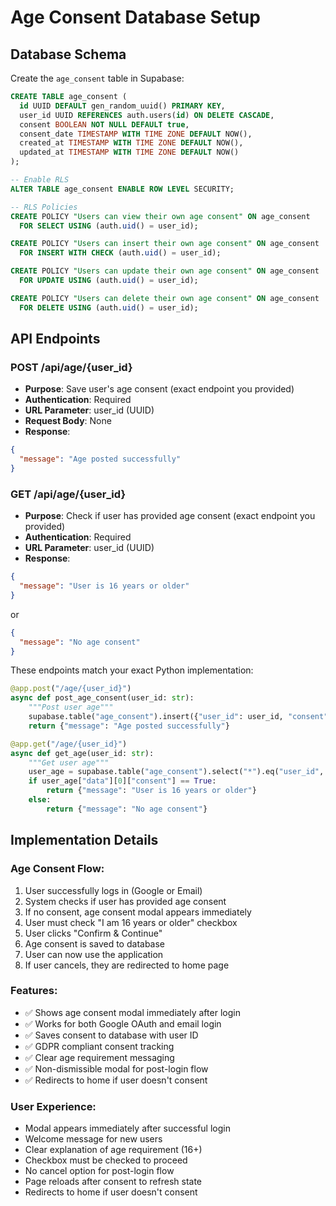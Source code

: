 # Age Consent Database Setup

## Database Schema

Create the `age_consent` table in Supabase:

```sql
CREATE TABLE age_consent (
  id UUID DEFAULT gen_random_uuid() PRIMARY KEY,
  user_id UUID REFERENCES auth.users(id) ON DELETE CASCADE,
  consent BOOLEAN NOT NULL DEFAULT true,
  consent_date TIMESTAMP WITH TIME ZONE DEFAULT NOW(),
  created_at TIMESTAMP WITH TIME ZONE DEFAULT NOW(),
  updated_at TIMESTAMP WITH TIME ZONE DEFAULT NOW()
);

-- Enable RLS
ALTER TABLE age_consent ENABLE ROW LEVEL SECURITY;

-- RLS Policies
CREATE POLICY "Users can view their own age consent" ON age_consent
  FOR SELECT USING (auth.uid() = user_id);

CREATE POLICY "Users can insert their own age consent" ON age_consent
  FOR INSERT WITH CHECK (auth.uid() = user_id);

CREATE POLICY "Users can update their own age consent" ON age_consent
  FOR UPDATE USING (auth.uid() = user_id);

CREATE POLICY "Users can delete their own age consent" ON age_consent
  FOR DELETE USING (auth.uid() = user_id);
```

## API Endpoints

### POST /api/age/{user_id}
- **Purpose**: Save user's age consent (exact endpoint you provided)
- **Authentication**: Required
- **URL Parameter**: user_id (UUID)
- **Request Body**: None
- **Response**: 
```json
{
  "message": "Age posted successfully"
}
```

### GET /api/age/{user_id}
- **Purpose**: Check if user has provided age consent (exact endpoint you provided)
- **Authentication**: Required
- **URL Parameter**: user_id (UUID)
- **Response**: 
```json
{
  "message": "User is 16 years or older"
}
```
or
```json
{
  "message": "No age consent"
}
```

These endpoints match your exact Python implementation:
```python
@app.post("/age/{user_id}")
async def post_age_consent(user_id: str):
    """Post user age"""
    supabase.table("age_consent").insert({"user_id": user_id, "consent": True}).execute()
    return {"message": "Age posted successfully"}

@app.get("/age/{user_id}")
async def get_age(user_id: str):
    """Get user age"""
    user_age = supabase.table("age_consent").select("*").eq("user_id", user_id).execute()
    if user_age["data"][0]["consent"] == True:
        return {"message": "User is 16 years or older"}
    else:
        return {"message": "No age consent"}
```

## Implementation Details

### Age Consent Flow:
1. User successfully logs in (Google or Email)
2. System checks if user has provided age consent
3. If no consent, age consent modal appears immediately
4. User must check "I am 16 years or older" checkbox
5. User clicks "Confirm & Continue"
6. Age consent is saved to database
7. User can now use the application
8. If user cancels, they are redirected to home page

### Features:
- ✅ Shows age consent modal immediately after login
- ✅ Works for both Google OAuth and email login
- ✅ Saves consent to database with user ID
- ✅ GDPR compliant consent tracking
- ✅ Clear age requirement messaging
- ✅ Non-dismissible modal for post-login flow
- ✅ Redirects to home if user doesn't consent

### User Experience:
- Modal appears immediately after successful login
- Welcome message for new users
- Clear explanation of age requirement (16+)
- Checkbox must be checked to proceed
- No cancel option for post-login flow
- Page reloads after consent to refresh state
- Redirects to home if user doesn't consent 